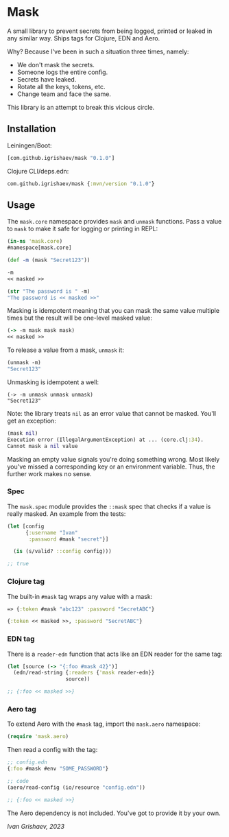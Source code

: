 # Mask

A small library to prevent secrets from being logged, printed or leaked in any
similar way. Ships tags for Clojure, EDN and Aero.

Why? Because I've been in such a situation three times, namely:

- We don't mask the secrets.
- Someone logs the entire config.
- Secrets have leaked.
- Rotate all the keys, tokens, etc.
- Change team and face the same.

This library is an attempt to break this vicious circle.

## Installation

Leiningen/Boot:

```clojure
[com.github.igrishaev/mask "0.1.0"]
```

Clojure CLI/deps.edn:

```clojure
com.github.igrishaev/mask {:mvn/version "0.1.0"}
```

## Usage

The `mask.core` namespace provides `mask` and `unmask` functions. Pass a value
to `mask` to make it safe for logging or printing in REPL:

```clojure
(in-ns 'mask.core)
#namespace[mask.core]

(def -m (mask "Secret123"))

-m
<< masked >>

(str "The password is " -m)
"The password is << masked >>"
```

Masking is idempotent meaning that you can mask the same value multiple times
but the result will be one-level masked value:

```clojure
(-> -m mask mask mask)
<< masked >>
```

To release a value from a mask, `unmask` it:

```clojure
(unmask -m)
"Secret123"
```

Unmasking is idempotent a well:

```
(-> -m unmask unmask unmask)
"Secret123"
```

Note: the library treats `nil` as an error value that cannot be masked. You'll
get an exception:

```clojure
(mask nil)
Execution error (IllegalArgumentException) at ... (core.clj:34).
Cannot mask a nil value
```

Masking an empty value signals you're doing something wrong. Most likely you've
missed a corresponding key or an environment variable. Thus, the further work
makes no sense.

### Spec

The `mask.spec` module provides the `::mask` spec that checks if a value is
really masked. An example from the tests:

```clojure
(let [config
      {:username "Ivan"
       :password #mask "secret"}]

  (is (s/valid? ::config config)))

;; true
```

### Clojure tag

The built-in `#mask` tag wraps any value with a mask:

```clojure
=> {:token #mask "abc123" :password "SecretABC"}

{:token << masked >>, :password "SecretABC"}
```

### EDN tag

There is a `reader-edn` function that acts like an EDN reader for the same tag:

```clojure
(let [source (-> "{:foo #mask 42}")]
  (edn/read-string {:readers {'mask reader-edn}}
                   source))

;; {:foo << masked >>}
```

### Aero tag

To extend Aero with the `#mask` tag, import the `mask.aero` namespace:

```clojure
(require 'mask.aero)
```

Then read a config with the tag:

```clojure
;; config.edn
{:foo #mask #env "SOME_PASSWORD"}

;; code
(aero/read-config (io/resource "config.edn"))

;; {:foo << masked >>}
```

The Aero dependency is not included. You've got to provide it by your own.

*Ivan Grishaev, 2023*
